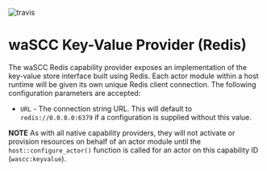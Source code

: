 ![travis](https://travis-ci.org/wascc/redis-provider.svg?branch=master)&nbsp;


# waSCC Key-Value Provider (Redis)

The waSCC Redis capability provider exposes an implementation of the key-value store interface built using Redis. Each actor module within a host runtime will be given its own unique Redis client connection. The following configuration parameters are accepted:

* `URL` - The connection string URL. This will default to `redis://0.0.0.0:6379` if a configuration is supplied without this value.

**NOTE** As with all native capability providers, they will not activate or provision resources on behalf of an actor module until the `host::configure_actor()` function is called for an actor on this capability ID (`wascc:keyvalue`).